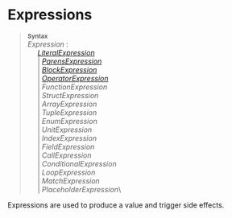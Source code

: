 # Expressions

> **<sup>Syntax</sup>**\
> _Expression_ :\
> &nbsp;&nbsp;&nbsp;&nbsp; [_LiteralExpression_](/expressions/lit_expr.md)\
> &nbsp;&nbsp;&nbsp;&nbsp; | [_ParensExpression_](/expressions/parens_expr.md)\
> &nbsp;&nbsp;&nbsp;&nbsp; | [_BlockExpression_](/expressions/block_expr.md)\
> &nbsp;&nbsp;&nbsp;&nbsp; | [_OperatorExpression_](/expressions/operator_expr.md)\
> &nbsp;&nbsp;&nbsp;&nbsp; | _FunctionExpression_\
> &nbsp;&nbsp;&nbsp;&nbsp; | _StructExpression_\
> &nbsp;&nbsp;&nbsp;&nbsp; | _ArrayExpression_\
> &nbsp;&nbsp;&nbsp;&nbsp; | _TupleExpression_\
> &nbsp;&nbsp;&nbsp;&nbsp; | _EnumExpression_\
> &nbsp;&nbsp;&nbsp;&nbsp; | _UnitExpression_\
> &nbsp;&nbsp;&nbsp;&nbsp; | _IndexExpression_\
> &nbsp;&nbsp;&nbsp;&nbsp; | _FieldExpression_\
> &nbsp;&nbsp;&nbsp;&nbsp; | _CallExpression_\
> &nbsp;&nbsp;&nbsp;&nbsp; | _ConditionalExpression_\
> &nbsp;&nbsp;&nbsp;&nbsp; | _LoopExpression_\
> &nbsp;&nbsp;&nbsp;&nbsp; | _MatchExpression_\
> &nbsp;&nbsp;&nbsp;&nbsp; | _PlaceholderExpression_\

Expressions are used to produce a value and trigger side effects.
